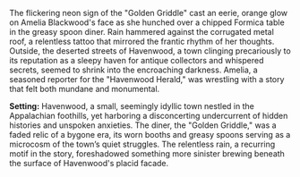 The flickering neon sign of the "Golden Griddle" cast an eerie, orange glow on Amelia Blackwood's face as she hunched over a chipped Formica table in the greasy spoon diner.  Rain hammered against the corrugated metal roof, a relentless tattoo that mirrored the frantic rhythm of her thoughts.  Outside, the deserted streets of Havenwood, a town clinging precariously to its reputation as a sleepy haven for antique collectors and whispered secrets, seemed to shrink into the encroaching darkness. Amelia, a seasoned reporter for the "Havenwood Herald,"  was wrestling with a story that felt both mundane and monumental.


**Setting:** Havenwood, a small, seemingly idyllic town nestled in the Appalachian foothills, yet harboring a disconcerting undercurrent of hidden histories and unspoken anxieties. The diner, the "Golden Griddle," was a faded relic of a bygone era, its worn booths and greasy spoons serving as a microcosm of the town’s quiet struggles. The relentless rain, a recurring motif in the story, foreshadowed something more sinister brewing beneath the surface of Havenwood's placid facade.
